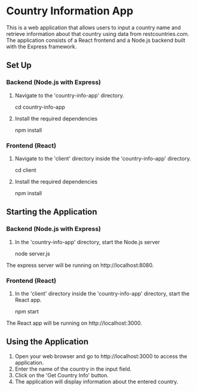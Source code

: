 # Country Information App

This is a web application that allows users to input a country name and retrieve information about that country using data from restcountries.com. The application consists of a React frontend and a Node.js backend built with the Express framework.

## Set Up

### Backend (Node.js with Express)

1. Navigate to the 'country-info-app' directory.

   cd country-info-app

2. Install the required dependencies

    npm install

### Frontend (React)

1. Navigate to the 'client' directory inside the 'country-info-app' directory.

    cd client

2. Install the required dependencies

    npm install

## Starting the Application

### Backend (Node.js with Express)

1. In the 'country-info-app' directory, start the Node.js server 

    node server.js

The express server will be running on http://localhost:8080.

### Frontend (React)

1. In the 'client' directory inside the 'country-info-app' directory, start the React app.

    npm start

The React app will be running on http://localhost:3000.

## Using the Application

1. Open your web browser and go to http://localhost:3000 to access the application.
2. Enter the name of the country in the input field.
3. Click on the 'Get Country Info' button.
4. The application will display information about the entered country.

